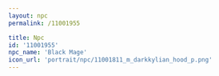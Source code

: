 ```yaml
---
layout: npc
permalink: /11001955

title: Npc
id: '11001955'
npc_name: 'Black Mage'
icon_url: 'portrait/npc/11001811_m_darkkylian_hood_p.png'
---
```

